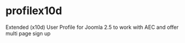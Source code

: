 profilex10d
===========

Extended (x10d) User Profile for Joomla 2.5 to work with AEC and offer multi page sign up